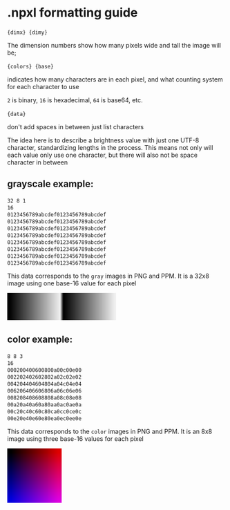 # .npxl formatting guide

`{dimx} {dimy}`

The dimension numbers show how many pixels wide and tall the image will be;

`{colors} {base}` 

indicates how many characters are in each pixel, and what counting system for each character to use

`2` is binary,
`16` is hexadecimal,
`64` is base64, etc.

`{data}`

don't add spaces in between just list characters

The idea here is to describe a brightness value with just one UTF-8 character, standardizing lengths in the process. This means not only will each value only use one character, but there will also not be space character in between

## grayscale example:

```
32 8 1
16
0123456789abcdef0123456789abcdef
0123456789abcdef0123456789abcdef
0123456789abcdef0123456789abcdef
0123456789abcdef0123456789abcdef
0123456789abcdef0123456789abcdef
0123456789abcdef0123456789abcdef
0123456789abcdef0123456789abcdef
0123456789abcdef0123456789abcdef
```
This data corresponds to the `gray` images in PNG and PPM. It is a 32x8 image using one base-16 value for each pixel

<img src="./examples/gray.png" width="50%">

## color example:

```
8 8 3
16
000200400600800a00c00e00
002202402602802a02c02e02
004204404604804a04c04e04
006206406606806a06c06e06
008208408608808a08c08e08
00a20a40a60a80aa0ac0ae0a
00c20c40c60c80ca0cc0ce0c
00e20e40e60e80ea0ec0ee0e
```

This data corresponds to the `color` images in PNG and PPM. It is an 8x8 image using three base-16 values for each pixel

<img src="./examples/color.png" width="25%">